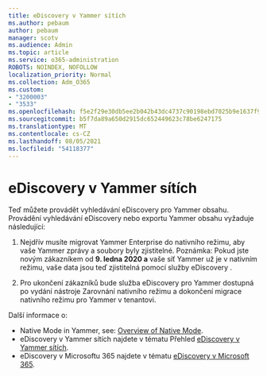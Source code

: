 ```yaml
---
title: eDiscovery v Yammer sítích
ms.author: pebaum
author: pebaum
manager: scotv
ms.audience: Admin
ms.topic: article
ms.service: o365-administration
ROBOTS: NOINDEX, NOFOLLOW
localization_priority: Normal
ms.collection: Adm_O365
ms.custom:
- "3200003"
- "3533"
ms.openlocfilehash: f5e2f29e30db5ee2b042b43dc4737c90198ebd7025b9e1637f922b655a1a3f83
ms.sourcegitcommit: b5f7da89a650d2915dc652449623c78be6247175
ms.translationtype: MT
ms.contentlocale: cs-CZ
ms.lasthandoff: 08/05/2021
ms.locfileid: "54118377"
---
```

# <a name="ediscovery-in-yammer-networks"></a>eDiscovery v Yammer sítích

Teď můžete provádět vyhledávání eDiscovery pro Yammer obsahu.  Provádění vyhledávání eDiscovery nebo exportu Yammer obsahu vyžaduje následující:

1. Nejdřív musíte migrovat Yammer Enterprise do nativního režimu, aby vaše Yammer zprávy a soubory byly zjistitelné. Poznámka: Pokud jste novým zákazníkem od **9. ledna 2020 a** vaše síť Yammer už je v nativním režimu, vaše data jsou teď zjistitelná pomocí služby eDiscovery .

2. Pro ukončení zákazníků bude služba eDiscovery pro Yammer dostupná po vydání nástroje Zarovnání nativního režimu a dokončení migrace nativního režimu pro Yammer v tenantovi.

Další informace o:

- Native Mode in Yammer, see: [Overview of Native Mode](https://docs.microsoft.com/yammer/configure-your-yammer-network/overview-native-mode).
- eDiscovery v Yammer sítích najdete v tématu Přehled [eDiscovery v Yammer sítích](https://docs.microsoft.com/yammer/manage-security-and-compliance/overview-of-ediscovery).
- eDiscovery v Microsoftu 365 najdete v tématu [eDiscovery v Microsoft 365](https://docs.microsoft.com/microsoft-365/compliance/ediscovery).
